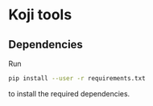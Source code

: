 # Koji tools

## Dependencies

Run

~~~sh
pip install --user -r requirements.txt
~~~

to install the required dependencies.

